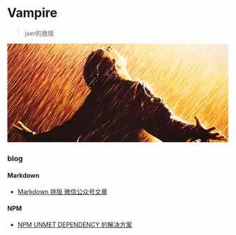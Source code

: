 # Vampire

> jser的救赎

![saved](img/saved.png)

### blog

#### Markdown

- [Markdown 排版 微信公众号文章](https://github.com/yulongge/Vampire/blob/master/blog/markdown_to_wechatArticle.md)

#### NPM

- [NPM UNMET DEPENDENCY 的解决方案](https://github.com/yulongge/Vampire/blob/master/blog/npm_catch.md)
